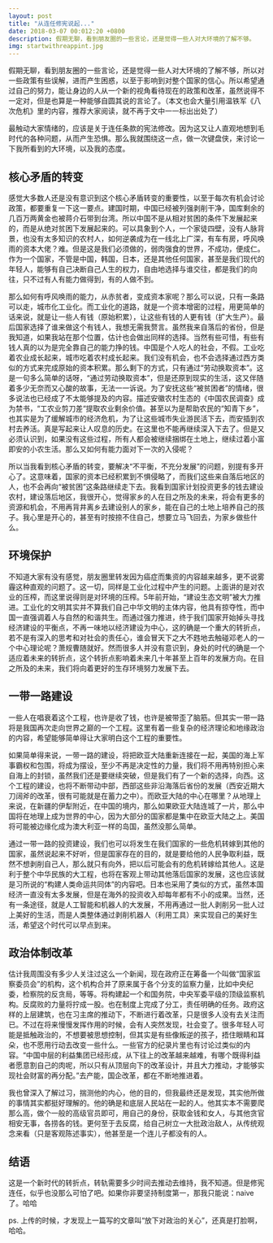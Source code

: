 ```yaml
---
layout: post
title: "从连任修宪说起..."
date: 2018-03-07 00:012:20 +0800
description: 假期无聊，看到朋友圈的一些言论，还是觉得一些人对大环境的了解不够。
img: startwithreappint.jpg
---
```


假期无聊，看到朋友圈的一些言论，还是觉得一些人对大环境的了解不够，所以对一些政策有些误解，进而产生困惑，以至于影响到对整个国家的信心。所以希望通过自己的努力，能让身边的人从一个新的视角看待现在的政策和改革，虽然说得不一定对，但是也算是一种能够自圆其说的言论了。（本文也会大量引用温铁军《八次危机》里的内容，推荐大家阅读，就不再于文中一一标出出处了）

最触动大家情绪的，应该是关于连任条款的宪法修改。因为这又让人直观地想到毛时代的各种问题，从而产生恐惧。那么我就围绕这一点，做一次键盘侠，来讨论一下我所看到的大环境，以及我的态度。

## 核心矛盾的转变
感觉大多数人还是没有意识到这个核心矛盾转变的重要性，以至于每次有机会讨论政策，都要重复一下这一要点。建国时期，中国已经被列强剥削干净，国库剩余的几百万两黄金也被蒋介石带到台湾。所以中国不是从相对贫困的条件下发展起来的，而是从绝对贫困下发展起来的。可以具象到个人，一个家徒四壁，没有人脉背景，也没有太多知识的农村人，如何逆袭成为在一线北上广深，有车有房，呼风唤雨的资本大佬？难。但是这是我们必须做的，弱肉强食的世界，不成功，便成仁。作为一个国家，不管是中国，韩国，日本，还是其他任何国家，甚至是我们现代的年轻人，能够有自己决断自己人生的权力，自由地选择与谁交往，都是我们的向往，只不过有人有能力做得到，有的人做不到。

那么如何有呼风唤雨的能力，从赤贫者，变成资本家呢？那么可以说，只有一条路可以走，城市化工业化。而工业化的道路，就是一个资本增密的过程，用更简单的话来说，就是让一些人有钱（原始积累），让这些有钱的人更有钱（扩大生产）。最后国家选择了谁来做这个有钱人，我想无需我赘言。虽然我来自落后的省份，但是我知道，如果我站在那个位置，估计也会做出同样的选择。当然有些可惜，有些有钱人真的以为是完全靠自己的能力挣的钱。中国是个人吃人的社会，不假。工业吃着农业成长起来，城市吃着农村成长起来。我们没有机会，也不会选择通过西方类似的方式来完成原始的资本积累。那么剩下的方式，只有通过“劳动换取资本”。这是一句多么简单的话呀，“通过劳动换取资本”，但是还原到现实的生活，这又伴随着多少无奈而又心酸的故事，无法一一诉说。为了安抚这些“被贫困者”的情绪，很多说法也已经成了不太能够提及的内容。描述安徽农村生态的《中国农民调查》成为禁书，“工农业剪刀差“提取农业剩余价值。甚至以为是帮助农民的“知青下乡”，也其实是为了缓解城市的经济危机，为了让这些城市失业游民活下去，而安插到农村去养活。真是写起来让人叹息的历史。在这里也不能再继续深入下去了。但是又必须认识到，如果没有这些过程，所有人都会被继续捆绑在土地上，继续过着小富即安的小农生活。那么又如何有能力面对下一次的入侵呢？
    
所以当我看到核心矛盾的转变，要解决“不平衡，不充分发展”的问题，别提有多开心了。这意味着，国家的资本已经积累到不惧侵略了，而我们这些来自落后地区的人，也不会再向“被贫困”这条路继续走下去。我看到国家计划投资更多的钱去建设农村，建设落后地区，我很开心，觉得家乡的人在目之所及的未来，将会有更多的资源和机会，不用再背井离乡去建设别人的家乡，能在自己的土地上培养自己的孩子。我心里是开心的，甚至有时按捺不住自己，想要立马飞回去，为家乡做些什么。

## 环境保护
   
不知道大家有没有感觉，朋友圈里转发因为癌症而集资的内容越来越多，更不说雾霾这种直观的问题了。这一切，同样是工业化过程中产生的问题。上面讲的是对农业的压榨，而这里说得则是对环境的压榨。5年前开始，“建设生态文明”被大力推进。工业化的文明其实并不算我们自己中华文明的主体内容，他具有掠夺性，而中国一直强调着人与自然的和谐共生。而通过强力推进，终于我们国家开始掉头寻找经济建设的平衡点，不再一味地以经济建设为中心，这的确是一个重大的转折点，若不是有深入的思考和对社会的责任心，谁会冒天下之大不韪地去触碰邓老人的一个中心理论呢？萧规曹随就好。然而很多人并没有意识到，身处的时代的确是一个适应着未来的转折点，这个转折点影响着未来几十年甚至上百年的发展方向。在目之所及的未来，我们将向着更好的生存环境努力发展下去。

## 一带一路建设
   
一些人在唱衰着这个工程，也许是收了钱，也许是被带歪了脑筋。但其实一带一路将是我国再次走向世界之巅的一个工程。这里有着一些复杂的经济理论和地缘政治的内容，希望能够简单得让大家明白这个工程的重要性。

如果简单得来说，一带一路的建设，将把欧亚大陆重新连接在一起，美国的海上军事霸权和包围，将成为摆设，至少不再是决定性的力量，我们将不用再特别担心来自海上的封锁，虽然我们还是要继续突破，但是我们有了一个新的选择，向西。这个工程的建设，也将不断带动中部，西部这些非沿海落后省份的发展（西安近期大刀阔斧的改革，很有可能就是在蓄力之中）。而欧亚大陆的中心在哪里？从地理上来说，在新疆的伊犁附近，在中国的境内，那么如果欧亚大陆连城了一片，那么中国将在地理上成为世界的中心，因为大部分的国家都是集中在欧亚大陆之上。美国将可能被边缘化成为澳大利亚一样的岛国，虽然没那么简单。

通过一带一路的投资建设，我们也可以将发生在我们国家的一些危机转嫁到其他的国家，虽然说起来不好听，但是国家存在的目的，就是要给他的人民争取利益，既然不想剥削自己人，那么就只有向外，把以后可能会有的危机转嫁给其他人。这是利于整个中华民族的大工程，也将在客观上带动其他落后国家的发展，这也应该就是习所说的“构建人类命运共同体”的内容吧。日本也采用了类似的方式，虽然本国经济一直没有太多发展，但是在海外的投资收入却每年都有不小的成果。当然，还有一条途径，就是人工智能和机器人的大发展，不用再通过一批人剥削另一批人过上美好的生活，而是人类整体通过剥削机器人（利用工具）来实现自己的美好生活，希望这个时代可以早点到来。

## 政治体制改革
   
估计我周围没有多少人关注过这么一个新闻，现在政府正在筹备一个叫做“国家监察委员会”的机构，这个机构合并了原来属于各个分支的监察力量，比如中央纪委，检察院的反贪局，等等。将构建起一个和国务院，中央军委平级的顶级监察机构。反腐败的力量将拧成一股。也在制度上完成了分工，责任明确的任务。政府这样的上层建筑，也在习主席的推动下，不断进行着改革，只是很多人没有去关注而已。不过在将来慢慢发挥作用的时候，会有人突然发现，社会变了。很多年轻人可能是抵触政治的，不想要被思想控制，但其实是有些像叛逆的孩子，捂住眼睛和耳朵，也不愿用行动去改变一些什么。一些官方的纪录片里也有讨论过类似的内容。“中国中层的利益集团已经形成，从下往上的改革越来越难，有哪个既得利益者愿意割自己的肉呢，所以只有从顶层向下的改革设计，并且大力推动，才能够实现社会财富的再分配。”去产能，国企改革，都在不断地推进着。

我也曾深入了解过习，揣测他的内心，他的目的，但我最终还是发现，其实他所做的事情其实都挺好理解的。他的确是和底层人民站在一起的人。他其实本不需要爬那么高，做个一般的高级官员即可，用自己的身份，获取金钱和女人，与其他贪官相安无事，各捞各的钱。更何至于去反腐，给自己树立一大批政治敌人，从传统观念来看（只是客观陈述事实），他甚至是一个连儿子都没有的人。


## 结语
这是一个新时代的转折点，转轨需要多少时间去推动去维持，我不知道。但是修宪连任，似乎也没那么可怕了吧。如果你非要坚持制度第一，那我只能说：naive了。哈哈

ps. 上传的时候，才发现上一篇写的文章叫“放下对政治的关心”，还真是打脸啊，哈哈。